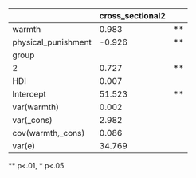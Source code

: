 |                     | cross_sectional2 |    |
|---------------------|------------------|----|
| warmth              | 0.983            | ** |
| physical_punishment | -0.926           | ** |
| group               |                  |    |
|   2                 | 0.727            | ** |
| HDI                 | 0.007            |    |
| Intercept           | 51.523           | ** |
| var(warmth)         | 0.002            |    |
| var(_cons)          | 2.982            |    |
| cov(warmth,_cons)   | 0.086            |    |
| var(e)              | 34.769           |    |
** p<.01, * p<.05
